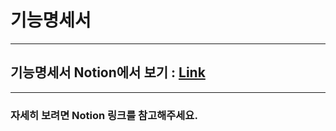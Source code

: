 # 기능명세서

---
## 기능명세서 Notion에서 보기 : [Link](https://www.notion.so/220a5f18479942ae8397660fb758cd72?pvs=4)

---

### 자세히 보려면 Notion 링크를 참고해주세요.

